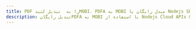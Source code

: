---title: PDF را به  تبدیل کنیدMOBI، PDFA به MOBI مبدل رایگان یا Nodejs SDKdescription: تبدیل رایگانPDFA به MOBI با استفاده از Nodejs Cloud APIs & SDK همچنین اسناد PDF را در Cloud ایجاد، ویرایش و رندر کنید.---